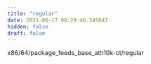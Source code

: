 ```yaml
---
title: "regular"
date: 2021-06-17 08:29:46.545047
hidden: false
draft: false
---
```


x86/64/package_feeds_base_ath10k-ct/regular

